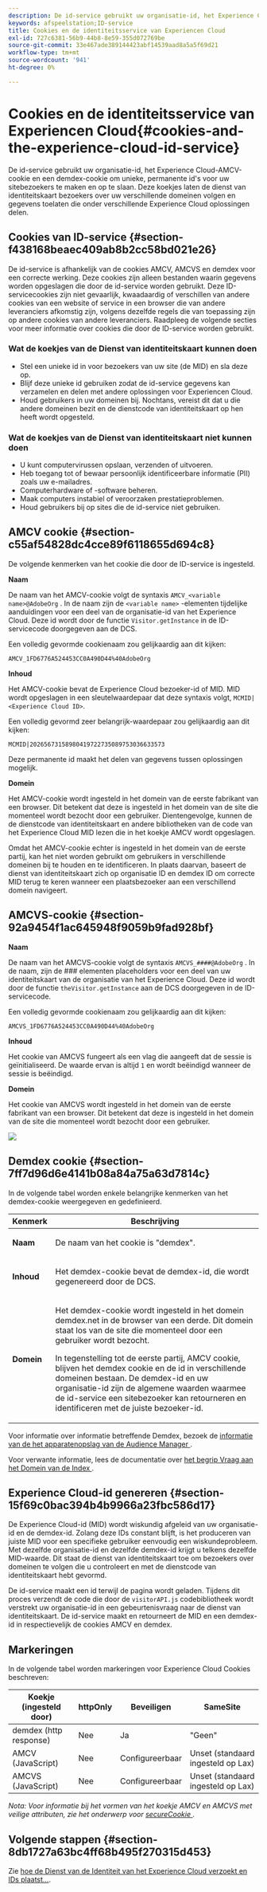 ```yaml
---
description: De id-service gebruikt uw organisatie-id, het Experience Cloud-AMCV-cookie en een demdex-cookie om unieke, permanente id's voor uw sitebezoekers te maken en op te slaan. Deze koekjes laten de dienst van identiteitskaart bezoekers over uw verschillende domeinen volgen en gegevens toelaten die onder verschillende Experience Cloud oplossingen delen.
keywords: afspeelstation;ID-service
title: Cookies en de identiteitsservice van Experiencen Cloud
exl-id: 727c6381-56b9-44b8-8e59-355d072769be
source-git-commit: 33e467ade389144423abf14539aad8a5a5f69d21
workflow-type: tm+mt
source-wordcount: '941'
ht-degree: 0%

---
```


# Cookies en de identiteitsservice van Experiencen Cloud{#cookies-and-the-experience-cloud-id-service}

De id-service gebruikt uw organisatie-id, het Experience Cloud-AMCV-cookie en een demdex-cookie om unieke, permanente id&#39;s voor uw sitebezoekers te maken en op te slaan. Deze koekjes laten de dienst van identiteitskaart bezoekers over uw verschillende domeinen volgen en gegevens toelaten die onder verschillende Experience Cloud oplossingen delen.

## Cookies van ID-service {#section-f438168beaec409ab8b2cc58bd021e26}

De id-service is afhankelijk van de cookies AMCV, AMCVS en demdex voor een correcte werking. Deze cookies zijn alleen bestanden waarin gegevens worden opgeslagen die door de id-service worden gebruikt. Deze ID-servicecookies zijn niet gevaarlijk, kwaadaardig of verschillen van andere cookies van een website of service in een browser die van andere leveranciers afkomstig zijn, volgens dezelfde regels die van toepassing zijn op andere cookies van andere leveranciers. Raadpleeg de volgende secties voor meer informatie over cookies die door de ID-service worden gebruikt.

### Wat de koekjes van de Dienst van identiteitskaart kunnen doen

* Stel een unieke id in voor bezoekers van uw site (de MID) en sla deze op.
* Blijf deze unieke id gebruiken zodat de id-service gegevens kan verzamelen en delen met andere oplossingen voor Experiencen Cloud.
* Houd gebruikers in uw domeinen bij. Nochtans, vereist dit dat u die andere domeinen bezit en de dienstcode van identiteitskaart op hen heeft wordt opgesteld.

### Wat de koekjes van de Dienst van identiteitskaart niet kunnen doen

* U kunt computervirussen opslaan, verzenden of uitvoeren.
* Heb toegang tot of bewaar persoonlijk identificeerbare informatie (PII) zoals uw e-mailadres.
* Computerhardware of -software beheren.
* Maak computers instabiel of veroorzaken prestatieproblemen.
* Houd gebruikers bij op sites die de id-service niet gebruiken.

## AMCV cookie {#section-c55af54828dc4cce89f6118655d694c8}

De volgende kenmerken van het cookie die door de ID-service is ingesteld.

**Naam**

De naam van het AMCV-cookie volgt de syntaxis `AMCV_<variable name>@AdobeOrg` . In de naam zijn de `<variable name>` -elementen tijdelijke aanduidingen voor een deel van de organisatie-id van het Experience Cloud. Deze id wordt door de functie `Visitor.getInstance` in de ID-servicecode doorgegeven aan de DCS.

Een volledig gevormde cookienaam zou gelijkaardig aan dit kijken:

```
AMCV_1FD6776A524453CC0A490D44%40AdobeOrg
```

**Inhoud**

Het AMCV-cookie bevat de Experience Cloud bezoeker-id of MID. MID wordt opgeslagen in een sleutelwaardepaar dat deze syntaxis volgt, `MCMID|<Experience Cloud ID>`.

Een volledig gevormd zeer belangrijk-waardepaar zou gelijkaardig aan dit kijken:

```
MCMID|20265673158980419722735089753036633573
```

Deze permanente id maakt het delen van gegevens tussen oplossingen mogelijk.

**Domein**

Het AMCV-cookie wordt ingesteld in het domein van de eerste fabrikant van een browser. Dit betekent dat deze is ingesteld in het domein van de site die momenteel wordt bezocht door een gebruiker. Dientengevolge, kunnen de de dienstcode van identiteitskaart en andere bibliotheken van de code van het Experience Cloud MID lezen die in het koekje AMCV wordt opgeslagen.

Omdat het AMCV-cookie echter is ingesteld in het domein van de eerste partij, kan het niet worden gebruikt om gebruikers in verschillende domeinen bij te houden en te identificeren. In plaats daarvan, baseert de dienst van identiteitskaart zich op organisatie ID en demdex ID om correcte MID terug te keren wanneer een plaatsbezoeker aan een verschillend domein navigeert.

## AMCVS-cookie {#section-92a9454f1ac645948f9059b9fad928bf}

**Naam**

De naam van het AMCVS-cookie volgt de syntaxis `AMCVS_####@AdobeOrg` . In de naam, zijn de ### elementen placeholders voor een deel van uw identiteitskaart van de organisatie van het Experience Cloud. Deze id wordt door de functie `theVisitor.getInstance` aan de DCS doorgegeven in de ID-servicecode.

Een volledig gevormde cookienaam zou gelijkaardig aan dit kijken:

```
AMCVS_1FD6776A524453CC0A490D44%40AdobeOrg
```

**Inhoud**

Het cookie van AMCVS fungeert als een vlag die aangeeft dat de sessie is geïnitialiseerd. De waarde ervan is altijd `1` en wordt beëindigd wanneer de sessie is beëindigd.

**Domein**

Het cookie van AMCVS wordt ingesteld in het domein van de eerste fabrikant van een browser. Dit betekent dat deze is ingesteld in het domein van de site die momenteel wordt bezocht door een gebruiker.

![](assets/AMCVS-cookie.png)

## Demdex cookie {#section-7ff7d96d6e4141b08a84a75a63d7814c}

In de volgende tabel worden enkele belangrijke kenmerken van het demdex-cookie weergegeven en gedefinieerd.

<table id="table_18E3CAF3550E4BB6A199736AACE39202"> 
 <thead> 
  <tr> 
   <th colname="col1" class="entry"> Kenmerk </th> 
   <th colname="col2" class="entry"> Beschrijving </th> 
  </tr> 
 </thead>
 <tbody> 
  <tr> 
   <td colname="col1"> <p> <b>Naam</b> </p> </td> 
   <td colname="col2"> <p>De naam van het cookie is "demdex". </p> </td> 
  </tr> 
  <tr> 
   <td colname="col1"> <p> <b> Inhoud </b> </p> </td> 
   <td colname="col2"> <p>Het demdex-cookie bevat de demdex-id, die wordt gegenereerd door de DCS. </p> </td> 
  </tr> 
  <tr> 
   <td colname="col1"> <p> <b> Domein </b> </p> </td> 
   <td colname="col2"> <p>Het demdex-cookie wordt ingesteld in het domein demdex.net in de browser van een derde. Dit domein staat los van de site die momenteel door een gebruiker wordt bezocht. </p> <p>In tegenstelling tot de eerste partij, AMCV cookie, blijven het demdex cookie en de id in verschillende domeinen bestaan. De demdex-id en uw organisatie-id zijn de algemene waarden waarmee de id-service een sitebezoeker kan retourneren en identificeren met de juiste bezoeker-id. </p> </td> 
  </tr> 
 </tbody> 
</table>

Voor informatie over informatie betreffende Demdex, bezoek de [ informatie van de het apparatenopslag van de Audience Manager ](https://aam-iab-tcf-vendor.s3.amazonaws.com/aam_device_storage_disclosures.json).

Voor verwante informatie, lees de documentatie over [ het begrip Vraag aan het Domein van de Index ](https://experienceleague.adobe.com/docs/audience-manager/user-guide/reference/demdex-calls.html?lang=en).

## Experience Cloud-id genereren {#section-15f69c0bac394b4b9966a23fbc586d17}

De Experience Cloud-id (MID) wordt wiskundig afgeleid van uw organisatie-id en de demdex-id. Zolang deze IDs constant blijft, is het produceren van juiste MID voor een specifieke gebruiker eenvoudig een wiskundeprobleem. Met dezelfde organisatie-id en dezelfde demdex-id krijgt u telkens dezelfde MID-waarde. Dit staat de dienst van identiteitskaart toe om bezoekers over domeinen te volgen die u controleert en met de dienstcode van identiteitskaart hebt gevormd.

De id-service maakt een id terwijl de pagina wordt geladen. Tijdens dit proces verzendt de code die door de `visitorAPI.js` codebibliotheek wordt verstrekt uw organisatie-id in een gebeurtenisvraag naar de dienst van identiteitskaart. De id-service maakt en retourneert de MID en een demdex-id in respectievelijk de cookies AMCV en demdex.

## Markeringen

In de volgende tabel worden markeringen voor Experience Cloud Cookies beschreven:

| Koekje (ingesteld door) | httpOnly | Beveiligen | SameSite |
|--- |--- |--- |--- |
| demdex (http response) | Nee | Ja | &quot;Geen&quot; |
| AMCV (JavaScript) | Nee | Configureerbaar | Unset (standaard ingesteld op Lax) |
| AMCVS (JavaScript) | Nee | Configureerbaar | Unset (standaard ingesteld op Lax) |

*Nota: Voor informatie bij het vormen van het koekje AMCV en AMCVS met veilige attributen, zie het onderwerp voor [ secureCookie ](../library/function-vars/securecookie.md).*

## Volgende stappen {#section-8db1727a63bc4ff68b495f270315d453}

Zie [ hoe de Dienst van de Identiteit van het Experience Cloud verzoekt en IDs plaatst...](../introduction/id-request.md#concept-2caacebb1d244402816760e9b8bcef6a).
